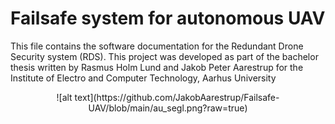 # Failsafe system for autonomous UAV

This file contains the software documentation for the Redundant Drone Security system (RDS).
This project was developed as part of the bachelor thesis written by Rasmus Holm Lund and Jakob Peter Aarestrup for the Institute of Electro and Computer Technology, Aarhus University

<div align="center">
![alt text](https://github.com/JakobAarestrup/Failsafe-UAV/blob/main/au_segl.png?raw=true)
</div>
